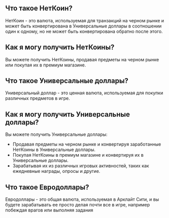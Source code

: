 ## Что такое НетКоин?

НетКоин - это валюта, используемая для транзакций на черном рынке и может быть конвертирована в Универсальные доллары в соотношении один к одному, но не может быть конвертирована обратно после этого.

## Как я могу получить НетКоины?

Вы можете получить НетКоины, продавая предметы на черном рынке или покупая их в премиум магазине.

## Что такое Универсальные доллары?

Универсальный доллар - это ценная валюта, используемая для покупки различных предметов в игре.

## Как я могу получить Универсальные доллары?

Вы можете получить Универсальные доллары:

- Продавая предметы на черном рынке и конвертируя заработанные НетКоины в Универсальные доллары.
- Покупая НетКоины в премиум магазине и конвертируя их в Универсальные доллары.
- Зарабатывая их из различных игровых активностей, таких как ежедневные награды, опросы и другие.

## Что такое Евродоллары?

Евродоллары - это общая валюта, используемая в Арклайт Сити, и вы будете зарабатывать ее просто делая почти все в игре, например побеждая врагов или выполняя задания
